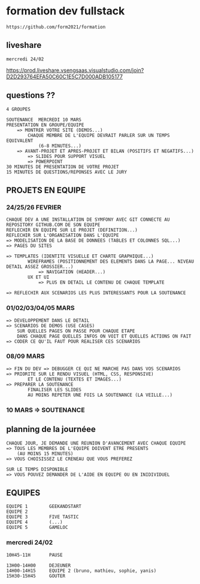 # formation dev fullstack

    https://github.com/form2021/formation

## liveshare

    mercredi 24/02

https://prod.liveshare.vsengsaas.visualstudio.com/join?D2D293764EFA50C60C1E5C7D000ADB105177

## questions ??

    4 GROUPES

    SOUTENANCE  MERCREDI 10 MARS
    PRESENTATION EN GROUPE/EQUIPE
        => MONTRER VOTRE SITE (DEMOS...)
            CHAQUE MEMBRE DE L'EQUIPE DEVRAIT PARLER SUR UN TEMPS EQUIVALENT 
                (6-8 MINUTES...)
        => AVANT-PROJET ET APRES-PROJET ET BILAN (POSITIFS ET NEGATIFS...)
            => SLIDES POUR SUPPORT VISUEL   
            => POWERPOINT
    30 MINUTES DE PRESENTATION DE VOTRE PROJET
    15 MINUTES DE QUESTIONS/REPONSES AVEC LE JURY


## PROJETS EN EQUIPE

### 24/25/26        FEVRIER

    CHAQUE DEV A UNE INSTALLATION DE SYMFONY AVEC GIT CONNECTE AU REPOSITORY GITHUB.COM DE SON EQUIPE
    REFLECHIR EN EQUIPE SUR LE PROJET (DEFINITION...)
    REFLECHIR SUR L'ORGANISATION DANS L'EQUIPE
    => MODELISATION DE LA BASE DE DONNEES (TABLES ET COLONNES SQL...)
    => PAGES DU SITES

    => TEMPLATES (IDENTITE VISUELLE ET CHARTE GRAPHIQUE...)
            WIREFRAMES (POSITIONNEMENT DES ELEMENTS DANS LA PAGE... NIVEAU DETAIL ASSEZ GROSSIER...)
                => NAVIGATION (HEADER...)
            UX ET UI
                => PLUS EN DETAIL LE CONTENU DE CHAQUE TEMPLATE

    => REFLECHIR AUX SCENARIOS LES PLUS INTERESSANTS POUR LA SOUTENANCE

### 01/02/03/04/05  MARS

    => DEVELOPPEMENT DANS LE DETAIL
    => SCENARIOS DE DEMOS (USE CASES)
        SUR QUELLES PAGES ON PASSE POUR CHAQUE ETAPE
        DANS CHAQUE PAGE QUELLES INFOS ON VOIT ET QUELLES ACTIONS ON FAIT
    => CODER CE QU'IL FAUT POUR REALISER CES SCENARIOS

### 08/09           MARS

    => FIN DU DEV => DEBUGGER CE QUI NE MARCHE PAS DANS VOS SCENARIOS
    => PRIORITE SUR LE RENDU VISUEL (HTML, CSS, RESPONSIVE) 
            ET LE CONTENU (TEXTES ET IMAGES...)
    => PREPARER LA SOUTENANCE
            FINALISER LES SLIDES
            AU MOINS REPETER UNE FOIS LA SOUTENANCE (LA VEILLE...)

### 10              MARS    => SOUTENANCE

## planning de la journéee

    CHAQUE JOUR, JE DEMANDE UNE REUNION D'AVANCEMENT AVEC CHAQUE EQUIPE
    => TOUS LES MEMBRES DE L'EQUIPE DOIVENT ETRE PRESENTS
        (AU MOINS 15 MINUTES)
    => VOUS CHOISISSEZ LE CRENEAU QUE VOUS PREFEREZ

    SUR LE TEMPS DISPONIBLE
    => VOUS POUVEZ DEMANDER DE L'AIDE EN EQUIPE OU EN INIDIVIDUEL

## EQUIPES

    EQUIPE 1        GEEKANDSTART
    EQUIPE 2        
    EQUIPE 3        FIVE TASTIC
    EQUIPE 4        (...)
    EQUIPE 5        GAMELOC

### mercredi 24/02

    10H45-11H       PAUSE

    13H00-14H00     DEJEUNER
    14H00-14H15     EQUIPE 2 (bruno, mathieu, sophie, yanis)
    15H30-15H45     GOUTER



